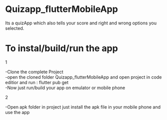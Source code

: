 # Quizapp_flutterMobileApp
Its a quizApp which also tells your score and right and wrong options you selected.

# To instal/build/run the app

1

   -Clone the complete Project  
   -open the cloned folder Quizapp_flutterMobileApp and open project in code editior and run : flutter pub get  
   -Now just run/build your app on emulator or mobile phone

2

   -Open apk folder in project just install the apk file in your mobile phone and use the app
